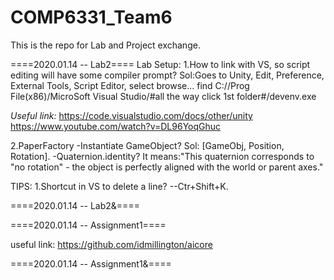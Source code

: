 # COMP6331_Team6
This is the repo for Lab and Project exchange.




====2020.01.14 -- Lab2====
Lab Setup:
1.How to link with VS, so script editing will have some compiler prompt?
Sol:Goes to Unity, Edit, Preference, External Tools, Script Editor, select browse...
find C://Prog File(x86)/MicroSoft Visual Studio/#all the way click 1st folder#/devenv.exe

*Useful link:* 
https://code.visualstudio.com/docs/other/unity
https://www.youtube.com/watch?v=DL96YoqGhuc

2.PaperFactory
-Instantiate GameObject?
Sol: [GameObj, Position, Rotation].
-Quaternion.identity?
It means:"This quaternion corresponds to "no rotation" - the object is perfectly aligned with the world or parent axes."



TIPS:
1.Shortcut in VS to delete a line?
--Ctr+Shift+K.

====2020.01.14 -- Lab2&====



====2020.01.14 -- Assignment1====

useful link: https://github.com/idmillington/aicore

====2020.01.14 -- Assignment1&====
